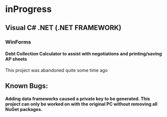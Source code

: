 # inProgress
## Visual C# .NET (.NET FRAMEWORK)
### WinForms
#### Debt Collection Calculator to assist with negotiations and printing/saving AP sheets
This project was abandoned quite some time ago

## Known Bugs:
#### Adding data frameworks caused a private key to be generated. This project can only be worked on with the original PC without removing all NuGet packages.
